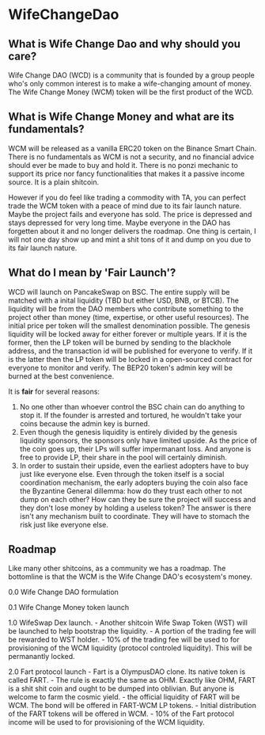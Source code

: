 # WifeChangeDao

## What is Wife Change Dao and why should you care?

Wife Change DAO (WCD) is a community that is founded by a group people who's only common interest is to make a wife-changing amount of money. The Wife Change Money (WCM) token will be the first product of the WCD. 

## What is Wife Change Money and what are its fundamentals?
WCM will be released as a vanilla ERC20 token on the Binance Smart Chain. There is no fundamentals as WCM is not a security, and no financial advice should ever be made to buy and hold it. There is no ponzi mechanic to support its price nor fancy functionalities that makes it a passive income source. It is a plain shitcoin. 

However if you do feel like trading a commodity with TA, you can perfect trade the WCM token with a peace of mind due to its fair launch nature. Maybe the project fails and everyone has sold. The price is depressed and stays depressed for very long time. Maybe everyone in the DAO has forgetten about it and no longer delivers the roadmap. One thing is certain, I will not one day show up and mint a shit tons of it and dump on you due to its fair launch nature. 

## What do I mean by 'Fair Launch'?

WCD will launch on PancakeSwap on BSC. The entire supply will be matched with a inital liquidity (TBD but either USD, BNB, or BTCB). The liquidity will be from the DAO members who contribute something to the project other than money (time, expertise, or other useful resources). The initial price per token will the smallest denomination possible. The genesis liquidity will be locked away for either forever or multiple years. If it is the former, then the LP token will be burned by sending to the blackhole address, and the transaction id will be published for everyone to verify. If it is the latter then the LP token will be locked in a open-sourced contract for everyone to monitor and verify. The BEP20 token's admin key will be burned at the best convenience. 

It is **fair** for several reasons:

1. No one other than whoever control the BSC chain can do anything to stop it. If the founder is arrested and tortured, he wouldn't take your coins because the admin key is burned.
2. Even though the genesis liquidity is entirely divided by the genesis liquidity sponsors, the sponsors only have limited upside. As the price of the coin goes up, their LPs will suffer impermanant loss. And anyone is free to provide LP, their share in the pool will certainly diminish. 
3. In order to sustain their upside, even the earliest adopters have to buy just like everyone else. Even through the token itself is a social coordination mechanism, the early adopters buying the coin also face the Byzantine General dillemma: how do they trust each other to not dump on each other? How can they be sure the project will success and they don't lose money by holding a useless token? The answer is there isn't any mechanism built to coordinate. They will have to stomach the risk just like everyone else. 

## Roadmap

Like many other shitcoins, as a community we has a roadmap. The bottomline is that the WCM is the Wife Change DAO's ecosystem's money.

0.0 Wife Change DAO formulation

0.1 Wife Change Money token launch

1.0 WifeSwap Dex launch.
	- Another shitcoin Wife Swap Token (WST) will be launched to help bootstrap the liquidity. 
	- A portion of the trading fee will be rewarded to WST holder.
	- 10% of the trading fee will be used to for provisioning of the WCM liquidity (protocol controled liquidity). This will be permanantly locked. 
	
2.0 Fart protocol launch
	- Fart is a OlympusDAO clone. Its native token is called FART.
	- The rule is exactly the same as OHM. Exactly like OHM, FART is a shit shit coin and ought to be dumped into oblivian. But anyone is welcome to farm the cosmic yield.
	- the official liquidity of FART will be WCM. The bond will be offered in FART-WCM LP tokens.
	- Initial distribution of the FART tokens will be offered in WCM.
	- 10% of the Fart protocol income will be used to for provisioning of the WCM liquidity.
